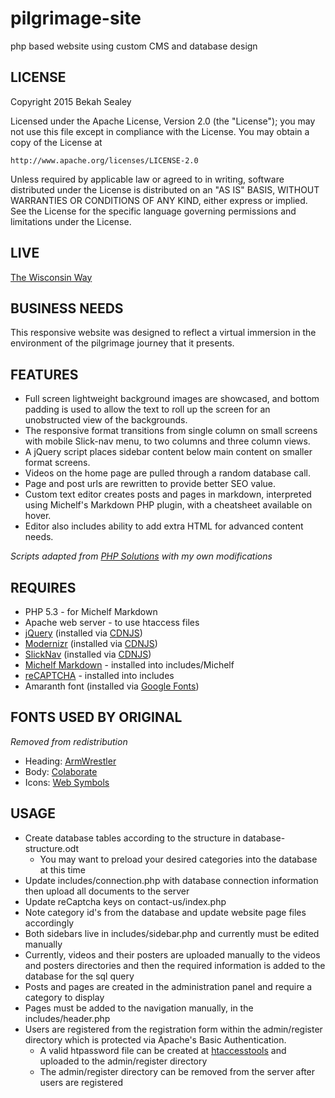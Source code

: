 # pilgrimage-site
php based website using custom CMS and database design

## LICENSE

Copyright 2015 Bekah Sealey

Licensed under the Apache License, Version 2.0 (the "License");
you may not use this file except in compliance with the License.
You may obtain a copy of the License at

    http://www.apache.org/licenses/LICENSE-2.0

Unless required by applicable law or agreed to in writing, software
distributed under the License is distributed on an "AS IS" BASIS,
WITHOUT WARRANTIES OR CONDITIONS OF ANY KIND, either express or implied.
See the License for the specific language governing permissions and
limitations under the License.

## LIVE

[The Wisconsin Way](http://wisconsinway.com)


## BUSINESS NEEDS

This responsive website was designed to reflect a virtual immersion in the environment of the pilgrimage journey that it presents. 


## FEATURES

* Full screen lightweight background images are showcased, and bottom padding is used to allow the text to roll up the screen for an unobstructed view of the backgrounds.
* The responsive format transitions from single column on small screens with mobile Slick-nav menu, to two columns and three column views.
* A jQuery script places sidebar content below main content on smaller format screens.
* Videos on the home page are pulled through a random database call.
* Page and post urls are rewritten to provide better SEO value.
* Custom text editor creates posts and pages in markdown, interpreted using Michelf's Markdown PHP plugin, with a cheatsheet available on hover.
* Editor also includes ability to add extra HTML for advanced content needs.

*Scripts adapted from [PHP Solutions](http://www.apress.com/9781430232490) with my own modifications*

## REQUIRES

* PHP 5.3 - for Michelf Markdown
* Apache web server - to use htaccess files
* [jQuery](http://jquery.com/) (installed via [CDNJS](https://cdnjs.com/libraries/jquery/))
* [Modernizr](http://www.modernizr.com/) (installed via [CDNJS](http://cdnjs.com/libraries/modernizr))
* [SlickNav](http://slicknav.com/) (installed via [CDNJS](http://cdnjs.com/libraries/SlickNav))
* [Michelf Markdown](https://github.com/michelf/php-markdown) - installed into includes/Michelf
* [reCAPTCHA](https://developers.google.com/recaptcha/docs/start) - installed into includes
* Amaranth font (installed via [Google Fonts](https://www.google.com/fonts))

## FONTS USED BY ORIGINAL

*Removed from redistribution*
* Heading: [ArmWrestler](www.fontsquirrel.com/fonts/ArmWrestler)
* Body: [Colaborate](www.fontsquirrel.com/fonts/colaborate)
* Icons: [Web Symbols](www.fontsquirrel.com/fonts/web-symbols)

## USAGE

* Create database tables according to the structure in database-structure.odt
  * You may want to preload your desired categories into the database at this time
* Update includes/connection.php with database connection information then upload all documents to the server
* Update reCaptcha keys on contact-us/index.php
* Note category id's from the database and update website page files accordingly
* Both sidebars live in includes/sidebar.php and currently must be edited manually
* Currently, videos and their posters are uploaded manually to the videos and posters directories and then the required information is added to the database for the sql query
* Posts and pages are created in the administration panel and require a category to display
* Pages must be added to the navigation manually, in the includes/header.php
* Users are registered from the registration form within the admin/register directory which is protected via Apache's Basic Authentication. 
  * A valid htpassword file can be created at [htaccesstools](http://www.htaccesstools.com/htpasswd-generator/) and uploaded to the admin/register directory
  * The admin/register directory can be removed from the server after users are registered

